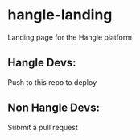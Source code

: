 # hangle-landing
Landing page for the Hangle platform
## Hangle Devs:
Push to this repo to deploy
## Non Hangle Devs:
Submit a pull request
